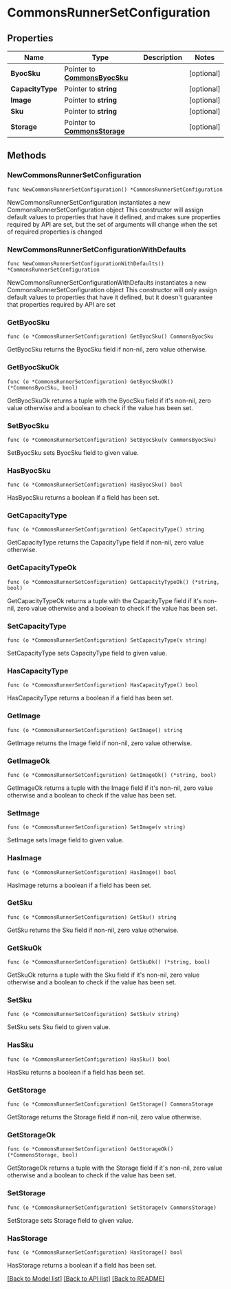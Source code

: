# CommonsRunnerSetConfiguration

## Properties

Name | Type | Description | Notes
------------ | ------------- | ------------- | -------------
**ByocSku** | Pointer to [**CommonsByocSku**](CommonsByocSku.md) |  | [optional] 
**CapacityType** | Pointer to **string** |  | [optional] 
**Image** | Pointer to **string** |  | [optional] 
**Sku** | Pointer to **string** |  | [optional] 
**Storage** | Pointer to [**CommonsStorage**](CommonsStorage.md) |  | [optional] 

## Methods

### NewCommonsRunnerSetConfiguration

`func NewCommonsRunnerSetConfiguration() *CommonsRunnerSetConfiguration`

NewCommonsRunnerSetConfiguration instantiates a new CommonsRunnerSetConfiguration object
This constructor will assign default values to properties that have it defined,
and makes sure properties required by API are set, but the set of arguments
will change when the set of required properties is changed

### NewCommonsRunnerSetConfigurationWithDefaults

`func NewCommonsRunnerSetConfigurationWithDefaults() *CommonsRunnerSetConfiguration`

NewCommonsRunnerSetConfigurationWithDefaults instantiates a new CommonsRunnerSetConfiguration object
This constructor will only assign default values to properties that have it defined,
but it doesn't guarantee that properties required by API are set

### GetByocSku

`func (o *CommonsRunnerSetConfiguration) GetByocSku() CommonsByocSku`

GetByocSku returns the ByocSku field if non-nil, zero value otherwise.

### GetByocSkuOk

`func (o *CommonsRunnerSetConfiguration) GetByocSkuOk() (*CommonsByocSku, bool)`

GetByocSkuOk returns a tuple with the ByocSku field if it's non-nil, zero value otherwise
and a boolean to check if the value has been set.

### SetByocSku

`func (o *CommonsRunnerSetConfiguration) SetByocSku(v CommonsByocSku)`

SetByocSku sets ByocSku field to given value.

### HasByocSku

`func (o *CommonsRunnerSetConfiguration) HasByocSku() bool`

HasByocSku returns a boolean if a field has been set.

### GetCapacityType

`func (o *CommonsRunnerSetConfiguration) GetCapacityType() string`

GetCapacityType returns the CapacityType field if non-nil, zero value otherwise.

### GetCapacityTypeOk

`func (o *CommonsRunnerSetConfiguration) GetCapacityTypeOk() (*string, bool)`

GetCapacityTypeOk returns a tuple with the CapacityType field if it's non-nil, zero value otherwise
and a boolean to check if the value has been set.

### SetCapacityType

`func (o *CommonsRunnerSetConfiguration) SetCapacityType(v string)`

SetCapacityType sets CapacityType field to given value.

### HasCapacityType

`func (o *CommonsRunnerSetConfiguration) HasCapacityType() bool`

HasCapacityType returns a boolean if a field has been set.

### GetImage

`func (o *CommonsRunnerSetConfiguration) GetImage() string`

GetImage returns the Image field if non-nil, zero value otherwise.

### GetImageOk

`func (o *CommonsRunnerSetConfiguration) GetImageOk() (*string, bool)`

GetImageOk returns a tuple with the Image field if it's non-nil, zero value otherwise
and a boolean to check if the value has been set.

### SetImage

`func (o *CommonsRunnerSetConfiguration) SetImage(v string)`

SetImage sets Image field to given value.

### HasImage

`func (o *CommonsRunnerSetConfiguration) HasImage() bool`

HasImage returns a boolean if a field has been set.

### GetSku

`func (o *CommonsRunnerSetConfiguration) GetSku() string`

GetSku returns the Sku field if non-nil, zero value otherwise.

### GetSkuOk

`func (o *CommonsRunnerSetConfiguration) GetSkuOk() (*string, bool)`

GetSkuOk returns a tuple with the Sku field if it's non-nil, zero value otherwise
and a boolean to check if the value has been set.

### SetSku

`func (o *CommonsRunnerSetConfiguration) SetSku(v string)`

SetSku sets Sku field to given value.

### HasSku

`func (o *CommonsRunnerSetConfiguration) HasSku() bool`

HasSku returns a boolean if a field has been set.

### GetStorage

`func (o *CommonsRunnerSetConfiguration) GetStorage() CommonsStorage`

GetStorage returns the Storage field if non-nil, zero value otherwise.

### GetStorageOk

`func (o *CommonsRunnerSetConfiguration) GetStorageOk() (*CommonsStorage, bool)`

GetStorageOk returns a tuple with the Storage field if it's non-nil, zero value otherwise
and a boolean to check if the value has been set.

### SetStorage

`func (o *CommonsRunnerSetConfiguration) SetStorage(v CommonsStorage)`

SetStorage sets Storage field to given value.

### HasStorage

`func (o *CommonsRunnerSetConfiguration) HasStorage() bool`

HasStorage returns a boolean if a field has been set.


[[Back to Model list]](../README.md#documentation-for-models) [[Back to API list]](../README.md#documentation-for-api-endpoints) [[Back to README]](../README.md)


